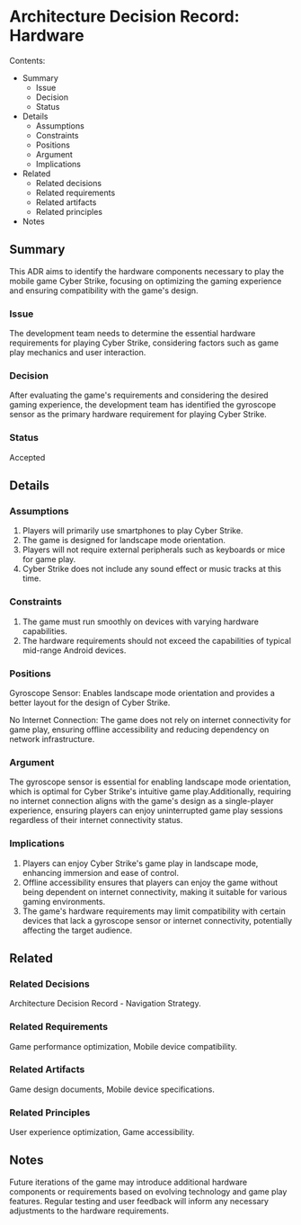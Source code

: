 # Architecture Decision Record: Hardware

Contents:

- Summary
    - Issue
    - Decision
    - Status
- Details
    - Assumptions
    - Constraints
    - Positions
    - Argument
    - Implications
- Related
    - Related decisions
    - Related requirements
    - Related artifacts
    - Related principles
- Notes

## Summary
This ADR aims to identify the hardware components necessary to play the mobile game Cyber Strike, focusing on optimizing the gaming experience and ensuring compatibility with the game's design.

### Issue
The development team needs to determine the essential hardware requirements for playing Cyber Strike, considering factors such as game play mechanics and user interaction.

### Decision
After evaluating the game's requirements and considering the desired gaming experience, the development team has identified the gyroscope sensor as the primary hardware requirement for playing Cyber Strike. 

### Status
Accepted

## Details

### Assumptions
1. Players will primarily use smartphones to play Cyber Strike.
2. The game is designed for landscape mode orientation.
3. Players will not require external peripherals such as keyboards or mice for game play.
4. Cyber Strike does not include any sound effect or music tracks at this time.

### Constraints
1. The game must run smoothly on devices with varying hardware capabilities.
2. The hardware requirements should not exceed the capabilities of typical mid-range Android devices.

### Positions
Gyroscope Sensor: Enables landscape mode orientation and provides a better layout for the design of Cyber Strike.

No Internet Connection: The game does not rely on internet connectivity for game play, ensuring offline accessibility and reducing dependency on network infrastructure.

### Argument
The gyroscope sensor is essential for enabling landscape mode orientation, which is optimal for Cyber Strike's intuitive game play.Additionally, requiring no internet connection aligns with the game's design as a single-player experience, ensuring players can enjoy uninterrupted game play sessions regardless of their internet connectivity status.

### Implications
1. Players can enjoy Cyber Strike's game play in landscape mode, enhancing immersion and ease of control.
2. Offline accessibility ensures that players can enjoy the game without being dependent on internet connectivity, making it suitable for various gaming environments.
3. The game's hardware requirements may limit compatibility with certain devices that lack a gyroscope sensor or internet connectivity, potentially affecting the target audience.

## Related

### Related Decisions 
Architecture Decision Record - Navigation Strategy.

### Related Requirements
Game performance optimization, Mobile device compatibility.

### Related Artifacts
Game design documents, Mobile device specifications.

### Related Principles
User experience optimization, Game accessibility.

## Notes
Future iterations of the game may introduce additional hardware components or requirements based on evolving technology and game play features. Regular testing and user feedback will inform any necessary adjustments to the hardware requirements.
